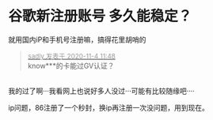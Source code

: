 # 谷歌新注册账号 多久能稳定？


就用国内iP和手机号注册嘛，搞得花里胡哨的

<div class="quote"><blockquote><font size="2"><a href="https://www.hostloc.com/forum.php?mod=redirect&amp;goto=findpost&amp;pid=9400678&amp;ptid=762215" target="_blank"><font color="#999999">sadly 发表于 2020-11-4 11:48</font></a></font><br />
know***的卡能过GV认证？</blockquote></div><br />
我的过了啊···我看网上也说好多人没过···可能有比较随缘吧····

ip问题，86注册了一个秒封，换ip再注册一次没问题，用到现在。
